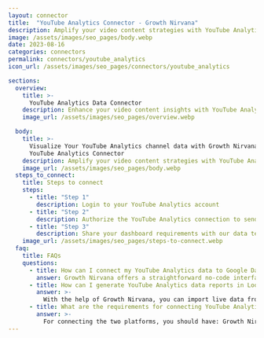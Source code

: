 ```yaml
---
layout: connector
title:  "YouTube Analytics Connector - Growth Nirvana"
description: Amplify your video content strategies with YouTube Analytics insights integrated into Looker Studio.
image: /assets/images/seo_pages/body.webp
date: 2023-08-16
categories: connectors
permalink: connectors/youtube_analytics
icon_url: /assets/images/seo_pages/connectors/youtube_analytics

sections:
  overview:
    title: >-
      YouTube Analytics Data Connector
    description: Enhance your video content insights with YouTube Analytics integration. Seamlessly merge video performance data from YouTube Analytics with Looker Studio's analytical capabilities, unlocking insights that shape content strategies, audience engagement, and operational excellence.
    image_url: /assets/images/seo_pages/overview.webp

  body:
    title: >-
      Visualize Your YouTube Analytics channel data with Growth Nirvana's
      YouTube Analytics Connector
    description: Amplify your video content strategies with YouTube Analytics insights integrated into Looker Studio.
    image_url: /assets/images/seo_pages/body.webp
  steps_to_connect:
    title: Steps to connect
    steps:
      - title: "Step 1"
        description: Login to your YouTube Analytics account
      - title: "Step 2"
        description: Authorize the YouTube Analytics connection to send data to Growth Nirvana
      - title: "Step 3"
        description: Share your dashboard requirements with our data team. We will build the report for you.
    image_url: /assets/images/seo_pages/steps-to-connect.webp
  faq:
    title: FAQs
    questions:
      - title: How can I connect my YouTube Analytics data to Google Data Studio/Looker Studio?
        answer: Growth Nirvana offers a straightforward no-code interface to connect to YouTube Analytics data sources.
      - title: How can I generate YouTube Analytics data reports in Looker Studio?
        answer: >-
          With the help of Growth Nirvana, you can import live data from YouTube Analytics into Looker Studio. These data can be viewed in charts, tables, and dashboards to generate branded reports that can be shared instantly.
      - title: What are the requirements for connecting YouTube Analytics and Looker Studio?
        answer: >-
          For connecting the two platforms, you should have: Growth Nirvana Account and YouTube Analytics Ads Account
---
```

